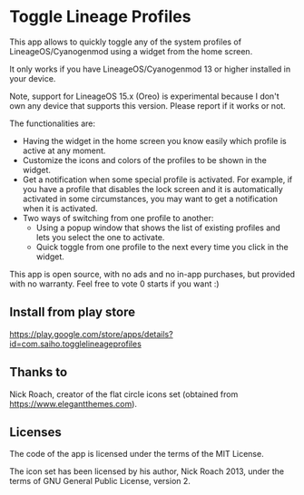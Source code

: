 # Toggle Lineage Profiles

This app allows to quickly toggle any of the system profiles of LineageOS/Cyanogenmod using a widget from the home screen.

It only works if you have LineageOS/Cyanogenmod 13 or higher installed in your device.

Note, support for LineageOS 15.x (Oreo) is experimental because I don't own any device that supports this version. Please report if it works or not.

The functionalities are:

* Having the widget in the home screen you know easily which profile is active at any moment.
* Customize the icons and colors of the profiles to be shown in the widget.
* Get a notification when some special profile is activated. For example, if you have a profile that disables the lock screen and it is automatically activated in some circumstances, you may want to get a notification when it is activated.
* Two ways of switching from one profile to another:
  * Using a popup window that shows the list of existing profiles and lets you select the one to activate.
  * Quick toggle from one profile to the next every time you click in the widget.

This app is open source, with no ads and no in-app purchases, but provided with no warranty. Feel free to vote 0 starts if you want :)


## Install from play store

https://play.google.com/store/apps/details?id=com.saiho.togglelineageprofiles


## Thanks to

Nick Roach, creator of the flat circle icons set (obtained from https://www.elegantthemes.com).

## Licenses

The code of the app is licensed under the terms of the MIT License.

The icon set has been licensed by his author, Nick Roach 2013, under the terms of GNU General Public License, version 2.
